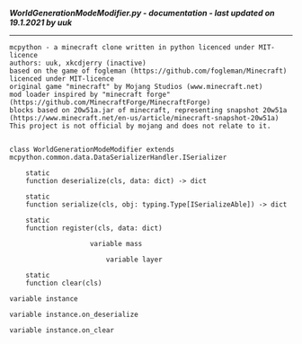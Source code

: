 ***WorldGenerationModeModifier.py - documentation - last updated on 19.1.2021 by uuk***
___

    mcpython - a minecraft clone written in python licenced under MIT-licence
    authors: uuk, xkcdjerry (inactive)
    based on the game of fogleman (https://github.com/fogleman/Minecraft) licenced under MIT-licence
    original game "minecraft" by Mojang Studios (www.minecraft.net)
    mod loader inspired by "minecraft forge" (https://github.com/MinecraftForge/MinecraftForge)
    blocks based on 20w51a.jar of minecraft, representing snapshot 20w51a
    (https://www.minecraft.net/en-us/article/minecraft-snapshot-20w51a)
    This project is not official by mojang and does not relate to it.


    class WorldGenerationModeModifier extends  mcpython.common.data.DataSerializerHandler.ISerializer 

        static
        function deserialize(cls, data: dict) -> dict

        static
        function serialize(cls, obj: typing.Type[ISerializeAble]) -> dict

        static
        function register(cls, data: dict)

                        variable mass

                            variable layer

        static
        function clear(cls)

    variable instance

    variable instance.on_deserialize

    variable instance.on_clear